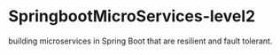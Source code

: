 # SpringbootMicroServices-level2

building microservices in Spring Boot that are resilient and fault tolerant.
